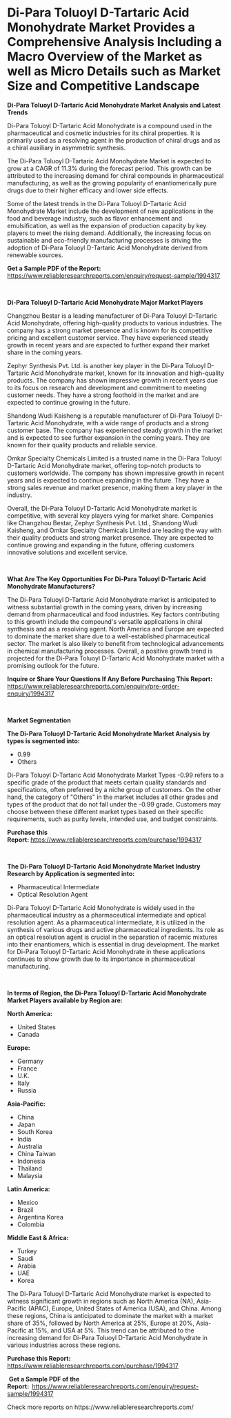 <p><h1>Di-Para Toluoyl D-Tartaric Acid Monohydrate Market Provides a Comprehensive Analysis Including a Macro Overview of the Market as well as Micro Details such as Market Size and Competitive Landscape</h1></p><p><strong>Di-Para Toluoyl D-Tartaric Acid Monohydrate Market Analysis and Latest Trends</strong></p>
<p><p>Di-Para Toluoyl D-Tartaric Acid Monohydrate is a compound used in the pharmaceutical and cosmetic industries for its chiral properties. It is primarily used as a resolving agent in the production of chiral drugs and as a chiral auxiliary in asymmetric synthesis.</p><p>The Di-Para Toluoyl D-Tartaric Acid Monohydrate Market is expected to grow at a CAGR of 11.3% during the forecast period. This growth can be attributed to the increasing demand for chiral compounds in pharmaceutical manufacturing, as well as the growing popularity of enantiomerically pure drugs due to their higher efficacy and lower side effects.</p><p>Some of the latest trends in the Di-Para Toluoyl D-Tartaric Acid Monohydrate Market include the development of new applications in the food and beverage industry, such as flavor enhancement and emulsification, as well as the expansion of production capacity by key players to meet the rising demand. Additionally, the increasing focus on sustainable and eco-friendly manufacturing processes is driving the adoption of Di-Para Toluoyl D-Tartaric Acid Monohydrate derived from renewable sources.</p></p>
<p><strong>Get a Sample PDF of the Report:&nbsp;</strong> <a href="https://www.reliableresearchreports.com/enquiry/request-sample/1994317">https://www.reliableresearchreports.com/enquiry/request-sample/1994317</a></p>
<p>&nbsp;</p>
<p><strong>Di-Para Toluoyl D-Tartaric Acid Monohydrate Major Market Players</strong></p>
<p><p>Changzhou Bestar is a leading manufacturer of Di-Para Toluoyl D-Tartaric Acid Monohydrate, offering high-quality products to various industries. The company has a strong market presence and is known for its competitive pricing and excellent customer service. They have experienced steady growth in recent years and are expected to further expand their market share in the coming years.</p><p>Zephyr Synthesis Pvt. Ltd. is another key player in the Di-Para Toluoyl D-Tartaric Acid Monohydrate market, known for its innovation and high-quality products. The company has shown impressive growth in recent years due to its focus on research and development and commitment to meeting customer needs. They have a strong foothold in the market and are expected to continue growing in the future.</p><p>Shandong Wudi Kaisheng is a reputable manufacturer of Di-Para Toluoyl D-Tartaric Acid Monohydrate, with a wide range of products and a strong customer base. The company has experienced steady growth in the market and is expected to see further expansion in the coming years. They are known for their quality products and reliable service.</p><p>Omkar Specialty Chemicals Limited is a trusted name in the Di-Para Toluoyl D-Tartaric Acid Monohydrate market, offering top-notch products to customers worldwide. The company has shown impressive growth in recent years and is expected to continue expanding in the future. They have a strong sales revenue and market presence, making them a key player in the industry.</p><p>Overall, the Di-Para Toluoyl D-Tartaric Acid Monohydrate market is competitive, with several key players vying for market share. Companies like Changzhou Bestar, Zephyr Synthesis Pvt. Ltd., Shandong Wudi Kaisheng, and Omkar Specialty Chemicals Limited are leading the way with their quality products and strong market presence. They are expected to continue growing and expanding in the future, offering customers innovative solutions and excellent service.</p></p>
<p>&nbsp;</p>
<p><strong>What Are The Key Opportunities For Di-Para Toluoyl D-Tartaric Acid Monohydrate Manufacturers?</strong></p>
<p><p>The Di-Para Toluoyl D-Tartaric Acid Monohydrate market is anticipated to witness substantial growth in the coming years, driven by increasing demand from pharmaceutical and food industries. Key factors contributing to this growth include the compound's versatile applications in chiral synthesis and as a resolving agent. North America and Europe are expected to dominate the market share due to a well-established pharmaceutical sector. The market is also likely to benefit from technological advancements in chemical manufacturing processes. Overall, a positive growth trend is projected for the Di-Para Toluoyl D-Tartaric Acid Monohydrate market with a promising outlook for the future.</p></p>
<p><strong>Inquire or Share Your Questions If Any Before Purchasing This Report:</strong> <a href="https://www.reliableresearchreports.com/enquiry/pre-order-enquiry/1994317">https://www.reliableresearchreports.com/enquiry/pre-order-enquiry/1994317</a></p>
<p>&nbsp;</p>
<p><strong>Market Segmentation</strong></p>
<p><strong>The Di-Para Toluoyl D-Tartaric Acid Monohydrate Market Analysis by types is segmented into:</strong></p>
<p><ul><li>0.99</li><li>Others</li></ul></p>
<p><p>Di-Para Toluoyl D-Tartaric Acid Monohydrate Market Types -0.99 refers to a specific grade of the product that meets certain quality standards and specifications, often preferred by a niche group of customers. On the other hand, the category of "Others" in the market includes all other grades and types of the product that do not fall under the -0.99 grade. Customers may choose between these different market types based on their specific requirements, such as purity levels, intended use, and budget constraints.</p></p>
<p><strong>Purchase this Report:&nbsp;</strong><a href="https://www.reliableresearchreports.com/purchase/1994317">https://www.reliableresearchreports.com/purchase/1994317</a></p>
<p>&nbsp;</p>
<p><strong>The Di-Para Toluoyl D-Tartaric Acid Monohydrate Market Industry Research by Application is segmented into:</strong></p>
<p><ul><li>Pharmaceutical Intermediate</li><li>Optical Resolution Agent</li></ul></p>
<p><p>Di-Para Toluoyl D-Tartaric Acid Monohydrate is widely used in the pharmaceutical industry as a pharmaceutical intermediate and optical resolution agent. As a pharmaceutical intermediate, it is utilized in the synthesis of various drugs and active pharmaceutical ingredients. Its role as an optical resolution agent is crucial in the separation of racemic mixtures into their enantiomers, which is essential in drug development. The market for Di-Para Toluoyl D-Tartaric Acid Monohydrate in these applications continues to show growth due to its importance in pharmaceutical manufacturing.</p></p>
<p>&nbsp;</p>
<p><strong>In terms of Region, the Di-Para Toluoyl D-Tartaric Acid Monohydrate Market Players available by Region are:</strong></p>
<p>
    <p> <strong> North America: </strong>
        <ul>
            <li>United States</li>
            <li>Canada</li>
        </ul>
        </p> 
    <p> <strong> Europe: </strong>
        <ul>
            <li>Germany</li>
            <li>France</li>
            <li>U.K.</li>
            <li>Italy</li>
            <li>Russia</li>
        </ul>
        </p> 
    <p> <strong> Asia-Pacific: </strong>
        <ul>
            <li>China</li>
            <li>Japan</li>
            <li>South Korea</li>
            <li>India</li>
            <li>Australia</li>
            <li>China Taiwan</li>
            <li>Indonesia</li>
            <li>Thailand</li>
            <li>Malaysia</li>
        </ul>
        </p> 
    <p> <strong> Latin America: </strong>
        <ul>
            <li>Mexico</li>
            <li>Brazil</li>
            <li>Argentina Korea</li>
            <li>Colombia</li>
        </ul>
        </p> 
    <p> <strong> Middle East & Africa: </strong>
        <ul>
            <li>Turkey</li>
            <li>Saudi</li>
            <li>Arabia</li>
            <li>UAE</li>
            <li>Korea</li>
        </ul>
    </p>
    </p>
<p><p>The Di-Para Toluoyl D-Tartaric Acid Monohydrate market is expected to witness significant growth in regions such as North America (NA), Asia-Pacific (APAC), Europe, United States of America (USA), and China. Among these regions, China is anticipated to dominate the market with a market share of 35%, followed by North America at 25%, Europe at 20%, Asia-Pacific at 15%, and USA at 5%. This trend can be attributed to the increasing demand for Di-Para Toluoyl D-Tartaric Acid Monohydrate in various industries across these regions.</p></p>
<p><strong>Purchase this Report: </strong><a href="https://www.reliableresearchreports.com/purchase/1994317">https://www.reliableresearchreports.com/purchase/1994317</a></p>
<p>&nbsp;<strong>Get a Sample PDF of the Report:&nbsp;&nbsp;</strong><a href="https://www.reliableresearchreports.com/enquiry/request-sample/1994317">https://www.reliableresearchreports.com/enquiry/request-sample/1994317</a></p>
<p><strong></strong></p>
<p>Check more reports on https://www.reliableresearchreports.com/</p>